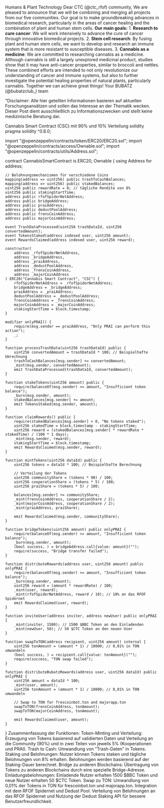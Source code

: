 Humans & Plant Technology
Dear CTC (@ctc_rfof) community, We are pleased to announce that we will be combining and merging all projects from our five communities. Our goal is to make groundbreaking advances in biomedical research, particularly in the areas of cancer healing and the combination of plant and human stem cells. **Our main goals:** 1. **Research to cure cancer**: We will work intensively to advance the cure of cancer through innovative biomedical projects. 2. **Stem cell research**: By fusing plant and human stem cells, we want to develop and research an immune system that is more resistant to susceptible diseases. 3. **Cannabis as a medicine**: We are committed to researching cannabis as a medicine. Although cannabis is still a largely unexplored medicinal product, studies show that it may have anti-cancer properties, similar to broccoli and nettles. These combined efforts are intended to not only revolutionize our understanding of cancer and immune systems, but also to further investigate the potential healing properties of natural plants, particularly cannabis. Together we can achieve great things! Your BUBATZ (@bubatzclub_) team

"Disclaimer: Alle hier geteilten Informationen basieren auf aktuellen Forschungsansätzen und sollen das Interesse an der Thematik wecken. Dieser Post dient ausschließlich zu Informationszwecken und stellt keine medizinische Beratung dar.



Cannabis Smart Contract (CSC) mit 90% und 10% Verteilung
solidity
pragma solidity ^0.8.0;

import "@openzeppelin/contracts/token/ERC20/ERC20.sol";
import "@openzeppelin/contracts/access/Ownable.sol";
import "@openzeppelin/contracts/utils/Address.sol";

contract CannabisSmartContract is ERC20, Ownable {
    using Address for address;

    // Belohnungsmechanismen für verschiedene Coins
    mapping(address => uint256) public trashToCashBalances;
    mapping(address => uint256) public stakedBalances;
    uint256 public rewardRate = 8; // tägliche Rendite von 8%
    uint256 public stakingStartTime;
    address public rfofSpiderNetAddress;
    address public bridgeAddress;
    address public praiAddress;
    address public dedustPoolAddress;
    address public frensCoinAddress;
    address public majorCoinAddress;

    event TrashDataProcessed(uint256 trashDataId, uint256 convertedAmount);
    event TokensStaked(address indexed user, uint256 amount);
    event RewardsClaimed(address indexed user, uint256 reward);

    constructor(
        address _rfofSpiderNetAddress,
        address _bridgeAddress,
        address _praiAddress,
        address _dedustPoolAddress,
        address _frensCoinAddress,
        address _majorCoinAddress
    ) ERC20("Cannabis Smart Contract", "CSC") {
        rfofSpiderNetAddress = _rfofSpiderNetAddress;
        bridgeAddress = _bridgeAddress;
        praiAddress = _praiAddress;
        dedustPoolAddress = _dedustPoolAddress;
        frensCoinAddress = _frensCoinAddress;
        majorCoinAddress = _majorCoinAddress;
        stakingStartTime = block.timestamp;
    }

    modifier onlyPRAI() {
        require(msg.sender == praiAddress, "Only PRAI can perform this action");
        _;
    }

    function processTrashData(uint256 trashDataId) public {
        uint256 convertedAmount = trashDataId * 100; // Beispielhafte Umrechnung
        trashToCashBalances[msg.sender] += convertedAmount;
        _mint(msg.sender, convertedAmount);
        emit TrashDataProcessed(trashDataId, convertedAmount);
    }

    function stakeTokens(uint256 amount) public {
        require(balanceOf(msg.sender) >= amount, "Insufficient token balance");
        _burn(msg.sender, amount);
        stakedBalances[msg.sender] += amount;
        emit TokensStaked(msg.sender, amount);
    }

    function claimRewards() public {
        require(stakedBalances[msg.sender] > 0, "No tokens staked");
        uint256 stakedTime = block.timestamp - stakingStartTime;
        uint256 reward = (stakedBalances[msg.sender] * rewardRate * stakedTime) / (100 * 1 days);
        _mint(msg.sender, reward);
        stakingStartTime = block.timestamp;
        emit RewardsClaimed(msg.sender, reward);
    }

    function mintTokens(uint256 dataId) public {
        uint256 tokens = dataId * 100; // Beispielhafte Berechnung

        // Verteilung der Tokens
        uint256 communityShare = (tokens * 90) / 100;
        uint256 cooperationShare = (tokens * 5) / 100;
        uint256 praiShare = (tokens * 5) / 100;

        balances[msg.sender] += communityShare;
        _mint(frensCoinAddress, cooperationShare / 2);
        _mint(majorCoinAddress, cooperationShare / 2);
        _mint(praiAddress, praiShare);

        emit RewardsClaimed(msg.sender, communityShare);
    }

    function bridgeTokens(uint256 amount) public onlyPRAI {
        require(balanceOf(msg.sender) >= amount, "Insufficient token balance");
        _burn(msg.sender, amount);
        (bool success, ) = bridgeAddress.call{value: amount}("");
        require(success, "Bridge transfer failed");
    }

    function distributeRewards(address user, uint256 amount) public onlyPRAI {
        require(balanceOf(msg.sender) >= amount, "Insufficient token balance");
        _burn(msg.sender, amount);
        uint256 reward = (amount * rewardRate) / 100;
        _mint(user, reward);
        _mint(rfofSpiderNetAddress, reward / 10); // 10% an das RFOF Spidernet
        emit RewardsClaimed(user, reward);
    }

    function inviteUser(address inviter, address newUser) public onlyPRAI {
        _mint(inviter, 1500); // 1500 $BBC Token an den Einladenden
        _mint(newUser, 50); // 50 $CTC Token an den neuen User
    }

    function swapToTON(address recipient, uint256 amount) internal {
        uint256 tonAmount = (amount * 1) / 10000; // 0,01% in TON umwandeln
        (bool success, ) = recipient.call{value: tonAmount}("");
        require(success, "TON swap failed");
    }

    function distributeBubatzRewards(address user, uint256 dataId) public onlyPRAI {
        uint256 amount = dataId * 100;
        _mint(user, amount);
        uint256 tonAmount = (amount * 1) / 10000; // 0,01% in TON umwandeln

        // Swap to TON for frescoinbot.ton and majorapp.ton
        swapToTON(frensCoinAddress, tonAmount);
        swapToTON(majorCoinAddress, tonAmount);

        emit RewardsClaimed(user, amount);
    }
}
Zusammenfassung der Funktionen:
Token-Minting und Verteilung: Erzeugung von Tokens basierend auf validierten Daten und Verteilung an die Community (90%) und in zwei Teilen von jeweils 5% (Kooperationen und PRAI).
Trash to Cash: Umwandlung von "Trash-Daten" in Tokens.
Staking und Belohnungen: Nutzer können Tokens staken und tägliche Belohnungen von 8% erhalten. Belohnungen werden basierend auf der Staking-Dauer berechnet.
Bridge zu anderen Blockchains: Übertragung von Tokens zu anderen Blockchains durch eine spezielle Bridge-Adresse.
Einladungsbelohnungen: Einladende Nutzer erhalten 1500 $BBC Token und neue Nutzer erhalten 50 $CTC Token.
Swap zu TON: Umwandlung von 0,01% der Tokens in TON für frescoinbot.ton und majorapp.ton.
Integration mit dem RFOF Spidernet und Dedust Pool: Verteilung von Belohnungen an das RFOF Spidernet und Nutzung der Dedust Staking API für bessere Benutzerfreundlichkeit.
